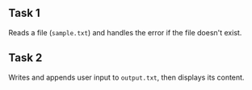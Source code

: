 ## Task 1
Reads a file (`sample.txt`) and handles the error if the file doesn't exist.

## Task 2
Writes and appends user input to `output.txt`, then displays its content.
